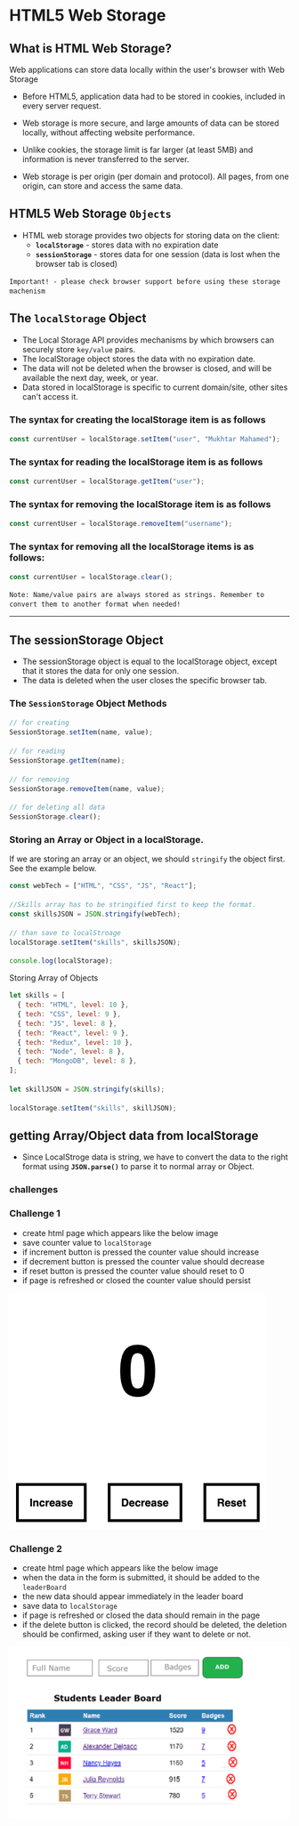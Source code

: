 # HTML5 Web Storage

## What is HTML Web Storage?

Web applications can store data locally within the user's browser with Web Storage

- Before HTML5, application data had to be stored in cookies, included in every server request.
- Web storage is more secure, and large amounts of data can be stored locally, without affecting website performance.

- Unlike cookies, the storage limit is far larger (at least 5MB) and information is never transferred to the server.

- Web storage is per origin (per domain and protocol). All pages, from one origin, can store and access the same data.

## HTML5 Web Storage `Objects`

- HTML web storage provides two objects for storing data on the client:
  - **`localStorage`** - stores data with no expiration date
  - **`sessionStorage`** - stores data for one session (data is lost when the browser tab is closed)

`Important! - please check browser support before using these storage machenism`

## The **`localStorage`** Object

- The Local Storage API provides mechanisms by which browsers can securely store `key/value` pairs.
- The localStorage object stores the data with no expiration date.
- The data will not be deleted when the browser is closed, and will be available the next day, week, or year.
- Data stored in localStorage is specific to current domain/site, other sites can't access it.

### The syntax for creating the localStorage item is as follows

```js
const currentUser = localStorage.setItem("user", "Mukhtar Mahamed");
```

### The syntax for reading the localStorage item is as follows

```js
const currentUser = localStorage.getItem("user");
```

### The syntax for removing the localStorage item is as follows

```js
const currentUser = localStorage.removeItem("username");
```

### The syntax for removing all the localStorage items is as follows:

```js
const currentUser = localStorage.clear();
```

`Note: Name/value pairs are always stored as strings. Remember to convert them to another format when needed!`

---

## The sessionStorage Object

- The sessionStorage object is equal to the localStorage object, except that it stores the data for only one session.
- The data is deleted when the user closes the specific browser tab.

### The `SessionStorage` Object Methods

```js
// for creating
SessionStorage.setItem(name, value);

// for reading
SessionStorage.getItem(name);

// for removing
SessionStorage.removeItem(name, value);

// for deleting all data
SessionStorage.clear();
```

### Storing an Array or Object in a localStorage.

If we are storing an array or an object, we should `stringify` the object first. See the example below.

```js
const webTech = ["HTML", "CSS", "JS", "React"];

//Skills array has to be stringified first to keep the format.
const skillsJSON = JSON.stringify(webTech);

// than save to localStroage
localStorage.setItem("skills", skillsJSON);

console.log(localStorage);
```

Storing Array of Objects

```js
let skills = [
  { tech: "HTML", level: 10 },
  { tech: "CSS", level: 9 },
  { tech: "JS", level: 8 },
  { tech: "React", level: 9 },
  { tech: "Redux", level: 10 },
  { tech: "Node", level: 8 },
  { tech: "MongoDB", level: 8 },
];

let skillJSON = JSON.stringify(skills);

localStorage.setItem("skills", skillJSON);
```

## getting Array/Object data from localStorage

- Since LocalStroge data is string, we have to convert the data to the right format using **`JSON.parse()`** to parse it to normal array or Object.

### challenges

### Challenge 1

- create html page which appears like the below image
- save counter value to `localStorage`
- if increment button is pressed the counter value should increase
- if decrement button is pressed the counter value should decrease
- if reset button is pressed the counter value should reset to 0
- if page is refreshed or closed the counter value should persist

![counter image](./img/counter.png "Counter image")

### Challenge 2

- create html page which appears like the below image
- when the data in the form is submitted, it should be added to the `leaderBoard`
- the new data should appear immediately in the leader board
- save data to `localStorage`
- if page is refreshed or closed the data should remain in the page
- if the delete button is clicked, the record should be deleted, the deletion should be confirmed, asking user if they want to delete or not.

![Leader Board](./img/leaderboard.png "leader Board")
